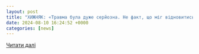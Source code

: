 ```yaml
---
layout: post
title: "ХИЖНЯК: «Травма була дуже серйозна. Не факт, що міг відновитись до ОІ»"
date: 2024-08-10 16:24:52 +0000
categories: [news]
---
```


[Читати далі](https://sport.ua/news/698372-hizhnyak-travma-byla-ochen-seryeznoy-ne-fakt-chto-mog-vosstanovitsya-k-oi)
